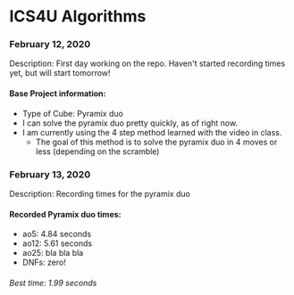 # ICS4U Algorithms
<body>
  
  ### February 12, 2020
  
  Description: First day working on the repo. Haven't started recording times yet, but will start tomorrow!
  
  #### Base Project information:
   * Type of Cube: Pyramix duo
   * I can solve the pyramix duo pretty quickly, as of right now.
   * I am currently using the 4 step method learned with the video in class. 
      * The goal of this method is to solve the pyramix duo in 4 moves or less (depending on the scramble) </li>
   
  ### February 13, 2020
    
  Description: Recording times for the pyramix duo
  
  #### Recorded Pyramix duo times:
   * ao5: 4.84 seconds
   * ao12: 5.61 seconds
   * ao25: bla bla bla
   * DNFs: zero!
  ###### Best time: 1.99 seconds  
</body>
